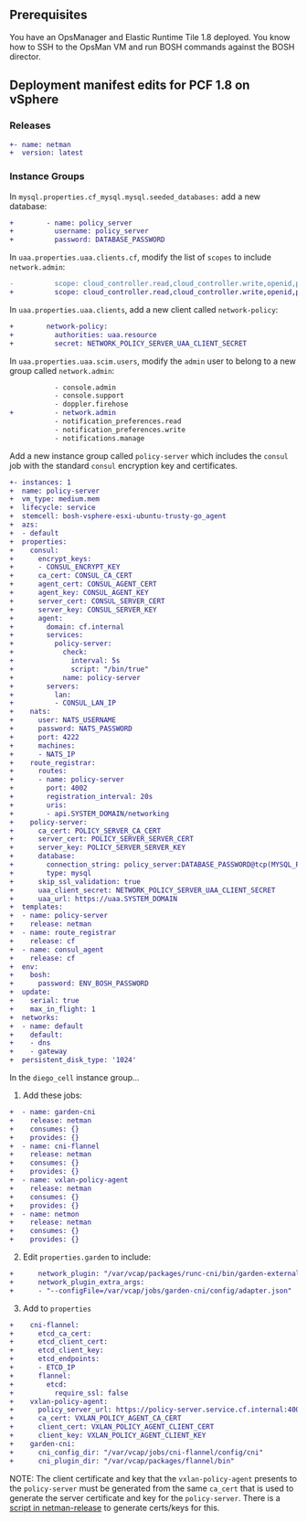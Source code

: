## Prerequisites
You have an OpsManager and Elastic Runtime Tile 1.8 deployed.  You know how
to SSH to the OpsMan VM and run BOSH commands against the BOSH director.

## Deployment manifest edits for PCF 1.8 on vSphere


### Releases
```diff
+- name: netman
+  version: latest
```

### Instance Groups
In `mysql.properties.cf_mysql.mysql.seeded_databases:` add a new database:
```diff
+        - name: policy_server
+          username: policy_server
+          password: DATABASE_PASSWORD
```

In `uaa.properties.uaa.clients.cf`, modify the list of `scopes` to include `network.admin`:
```diff
-          scope: cloud_controller.read,cloud_controller.write,openid,password.write,cloud_controller.admin,scim.read,scim.write,doppler.firehose,uaa.user,routing.router_groups.read,routing.router_groups.write
+          scope: cloud_controller.read,cloud_controller.write,openid,password.write,cloud_controller.admin,scim.read,scim.write,doppler.firehose,uaa.user,routing.router_groups.read,routing.router_groups.write,network.admin
```

In `uaa.properties.uaa.clients`, add a new client called `network-policy`:
```diff
+        network-policy:
+          authorities: uaa.resource
+          secret: NETWORK_POLICY_SERVER_UAA_CLIENT_SECRET
```


In `uaa.properties.uaa.scim.users`, modify the `admin` user to belong to a new group called `network.admin`:
```diff
           - console.admin
           - console.support
           - doppler.firehose
+          - network.admin
           - notification_preferences.read
           - notification_preferences.write
           - notifications.manage
```

Add a new instance group called `policy-server` which includes the `consul` job with the standard `consul` encryption key and certificates.

```diff
+- instances: 1
+  name: policy-server
+  vm_type: medium.mem
+  lifecycle: service
+  stemcell: bosh-vsphere-esxi-ubuntu-trusty-go_agent
+  azs:
+  - default
+  properties:
+    consul:
+      encrypt_keys:
+      - CONSUL_ENCRYPT_KEY
+      ca_cert: CONSUL_CA_CERT
+      agent_cert: CONSUL_AGENT_CERT
+      agent_key: CONSUL_AGENT_KEY
+      server_cert: CONSUL_SERVER_CERT
+      server_key: CONSUL_SERVER_KEY
+      agent:
+        domain: cf.internal
+        services:
+          policy-server:
+            check:
+              interval: 5s
+              script: "/bin/true"
+            name: policy-server
+        servers:
+          lan:
+          - CONSUL_LAN_IP
+    nats:
+      user: NATS_USERNAME
+      password: NATS_PASSWORD
+      port: 4222
+      machines:
+      - NATS_IP
+    route_registrar:
+      routes:
+      - name: policy-server
+        port: 4002
+        registration_interval: 20s
+        uris:
+        - api.SYSTEM_DOMAIN/networking
+    policy-server:
+      ca_cert: POLICY_SERVER_CA_CERT
+      server_cert: POLICY_SERVER_SERVER_CERT
+      server_key: POLICY_SERVER_SERVER_KEY
+      database:
+        connection_string: policy_server:DATABASE_PASSWORD@tcp(MYSQL_PROXY_IP:3306)/policy_server
+        type: mysql
+      skip_ssl_validation: true
+      uaa_client_secret: NETWORK_POLICY_SERVER_UAA_CLIENT_SECRET
+      uaa_url: https://uaa.SYSTEM_DOMAIN
+  templates:
+  - name: policy-server
+    release: netman
+  - name: route_registrar
+    release: cf
+  - name: consul_agent
+    release: cf
+  env:
+    bosh:
+      password: ENV_BOSH_PASSWORD
+  update:
+    serial: true
+    max_in_flight: 1
+  networks:
+  - name: default
+    default:
+    - dns
+    - gateway
+  persistent_disk_type: '1024'
```

In the `diego_cell` instance group...

1. Add these jobs:

  ```diff
  +  - name: garden-cni
  +    release: netman
  +    consumes: {}
  +    provides: {}
  +  - name: cni-flannel
  +    release: netman
  +    consumes: {}
  +    provides: {}
  +  - name: vxlan-policy-agent
  +    release: netman
  +    consumes: {}
  +    provides: {}
  +  - name: netmon
  +    release: netman
  +    consumes: {}
  +    provides: {}
  ```

2. Edit `properties.garden` to include:

  ```diff
  +      network_plugin: "/var/vcap/packages/runc-cni/bin/garden-external-networker"
  +      network_plugin_extra_args:
  +      - "--configFile=/var/vcap/jobs/garden-cni/config/adapter.json"
  ```

3. Add to `properties`
  ```diff
  +    cni-flannel:
  +      etcd_ca_cert:
  +      etcd_client_cert:
  +      etcd_client_key:
  +      etcd_endpoints:
  +      - ETCD_IP
  +      flannel:
  +        etcd:
  +          require_ssl: false
  +    vxlan-policy-agent:
  +      policy_server_url: https://policy-server.service.cf.internal:4003
  +      ca_cert: VXLAN_POLICY_AGENT_CA_CERT
  +      client_cert: VXLAN_POLICY_AGENT_CLIENT_CERT
  +      client_key: VXLAN_POLICY_AGENT_CLIENT_KEY
  +    garden-cni:
  +      cni_config_dir: "/var/vcap/jobs/cni-flannel/config/cni"
  +      cni_plugin_dir: "/var/vcap/packages/flannel/bin"
  ```

  NOTE: The client certificate and key that the `vxlan-policy-agent` presents to the `policy-server` must be generated from the same `ca_cert` that is used to generate the server certificate and key for the `policy-server`. There is a [script in netman-release](https://github.com/cloudfoundry-incubator/netman-release/blob/develop/scripts/generate-certs) to generate certs/keys for this.

